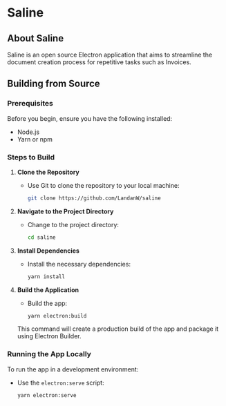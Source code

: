 # Saline

## About Saline

Saline is an open source Electron application that aims to streamline the document creation process for repetitive tasks such as Invoices.

## Building from Source

### Prerequisites

Before you begin, ensure you have the following installed:
- Node.js 
- Yarn or npm 

### Steps to Build

1. **Clone the Repository**
   - Use Git to clone the repository to your local machine:
     ```bash
     git clone https://github.com/LandanW/saline
     ```

2. **Navigate to the Project Directory**
   - Change to the project directory:
     ```bash
     cd saline
     ```

3. **Install Dependencies**
   - Install the necessary dependencies:
     ```bash
     yarn install
     ```

4. **Build the Application**
   - Build the app:
     ```bash
     yarn electron:build
     ```

   This command will create a production build of the app and package it using Electron Builder.

### Running the App Locally

To run the app in a development environment:
- Use the `electron:serve` script:
  ```bash
  yarn electron:serve
